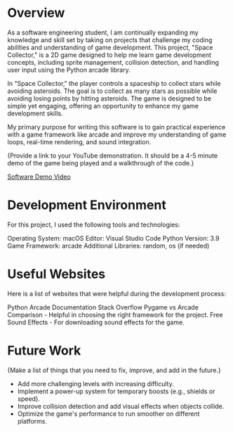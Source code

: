 # Overview

As a software engineering student, I am continually expanding my knowledge and skill set by taking on projects that challenge my coding abilities and understanding of game development. This project, "Space Collector," is a 2D game designed to help me learn game development concepts, including sprite management, collision detection, and handling user input using the Python arcade library.

In "Space Collector," the player controls a spaceship to collect stars while avoiding asteroids. The goal is to collect as many stars as possible while avoiding losing points by hitting asteroids. The game is designed to be simple yet engaging, offering an opportunity to enhance my game development skills.

My primary purpose for writing this software is to gain practical experience with a game framework like arcade and improve my understanding of game loops, real-time rendering, and sound integration.

{Provide a link to your YouTube demonstration.  It should be a 4-5 minute demo of the game being played and a walkthrough of the code.}

[Software Demo Video](https://youtu.be/IwTNtL-o9og)

# Development Environment

For this project, I used the following tools and technologies:

Operating System: macOS
Editor: Visual Studio Code
Python Version: 3.9
Game Framework: arcade
Additional Libraries: random, os (if needed)

# Useful Websites

Here is a list of websites that were helpful during the development process:

Python Arcade Documentation
Stack Overflow
Pygame vs Arcade Comparison - Helpful in choosing the right framework for the project.
Free Sound Effects - For downloading sound effects for the game.

# Future Work

{Make a list of things that you need to fix, improve, and add in the future.}
* Add more challenging levels with increasing difficulty.
* Implement a power-up system for temporary boosts (e.g., shields or speed).
* Improve collision detection and add visual effects when objects collide.
* Optimize the game's performance to run smoother on different platforms.